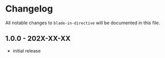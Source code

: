 # Changelog

All notable changes to `blade-in-directive` will be documented in this file.

## 1.0.0 - 202X-XX-XX

- initial release
